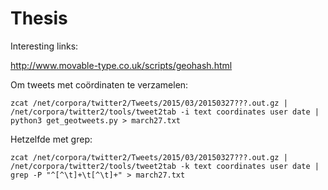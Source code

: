# Thesis

Interesting links:

http://www.movable-type.co.uk/scripts/geohash.html


Om tweets met coördinaten te verzamelen:

`zcat /net/corpora/twitter2/Tweets/2015/03/20150327???.out.gz | /net/corpora/twitter2/tools/tweet2tab -i text coordinates user date | python3 get_geotweets.py > march27.txt`

Hetzelfde met grep:

`zcat /net/corpora/twitter2/Tweets/2015/03/20150327???.out.gz | /net/corpora/twitter2/tools/tweet2tab -k text coordinates user date | grep -P "^[^\t]+\t[^\t]+" > march27.txt`
